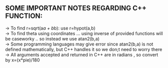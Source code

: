 **SOME IMPORTANT NOTES REGARDING C++ FUNCTION:**
--
-> To find r=sqrt(a*a + b*b): use r=hypot(a,b)\
-> To find theta using coordinates ... using inverse of provided functions will be caseworky .. so instead we use atan2(b,a)\
-> Some programming languages may give error since atan2(b,a) is not defined mathematically, but C++ handles it so we don;t need to worry there\
-> All arguments accepted and returned in C++ are in radians , so convert by  x=(x*pie)/180
